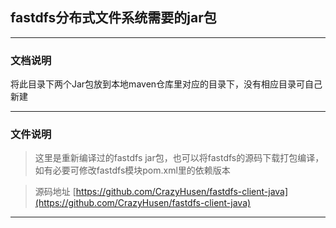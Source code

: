 ## fastdfs分布式文件系统需要的jar包
***
### 文档说明
  
将此目录下两个Jar包放到本地maven仓库里对应的目录下，没有相应目录可自己新建
	
***
### 文件说明	 
> 这里是重新编译过的fastdfs jar包，也可以将fastdfs的源码下载打包编译，如有必要可修改fastdfs模块pom.xml里的依赖版本

> 源码地址 [https://github.com/CrazyHusen/fastdfs-client-java](https://github.com/CrazyHusen/fastdfs-client-java)

***